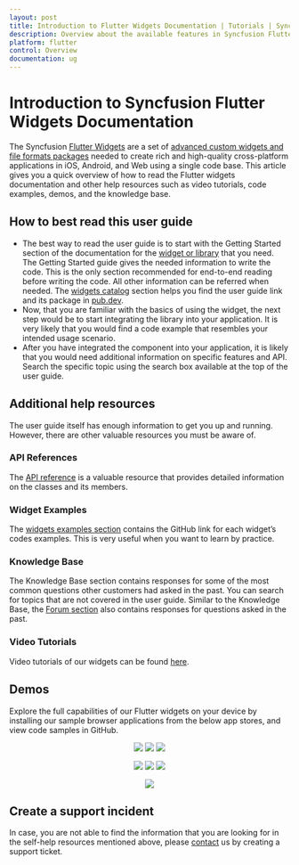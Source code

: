 ```yaml
---
layout: post
title: Introduction to Flutter Widgets Documentation | Tutorials | Syncfusion
description: Overview about the available features in Syncfusion Flutter widgets and steps to use the guide. | Flutter Widgets |
platform: flutter
control: Overview
documentation: ug
---
```


# Introduction to Syncfusion Flutter Widgets Documentation

The Syncfusion [Flutter Widgets](https://www.syncfusion.com/flutter-widgets) are a set of [advanced custom widgets and file formats packages](https://pub.dev/publishers/syncfusion.com/packages) needed to create rich and high-quality cross-platform applications in iOS, Android, and Web using a single code base. This article gives you a quick overview of how to read the Flutter widgets documentation and other help resources such as video tutorials, code examples, demos, and the knowledge base.

## How to best read this user guide

* The best way to read the user guide is to start with the Getting Started section of the documentation for the [widget or library](https://help.syncfusion.com/flutter/introduction/widgets-catalog) that you need. The Getting Started guide gives the needed information to write the code. This is the only section recommended for end-to-end reading before writing the code. All other information can be referred when needed. The [widgets catalog](https://help.syncfusion.com/flutter/introduction/widgets-catalog) section helps you find the user guide link and its package in [pub.dev](https://pub.dev/publishers/syncfusion.com/packages).
* Now, that you are familiar with the basics of using the widget, the next step would be to start integrating the library into your application. It is very likely that you would find a code example that resembles your intended usage scenario.
* After you have integrated the component into your application, it is likely that you would need additional information on specific features and API. Search the specific topic using the search box available at the top of the user guide.

## Additional help resources

The user guide itself has enough information to get you up and running. However, there are other valuable resources you must be aware of.

### API References

The [API reference](https://help.syncfusion.com/flutter/introduction/api-reference) is a valuable resource that provides detailed information on the classes and its members.

### Widget Examples

The [widgets examples section](https://help.syncfusion.com/flutter/introduction/widget-examples) contains the GitHub link for each widget’s codes examples. This is very useful when you want to learn by practice.

### Knowledge Base

The Knowledge Base section contains responses for some of the most common questions other customers had asked in the past. You can search for topics that are not covered in the user guide.
Similar to the Knowledge Base, the [Forum section](https://www.syncfusion.com/forums/flutter) also contains responses for questions asked in the past.

### Video Tutorials

Video tutorials of our widgets can be found [here](https://www.syncfusion.com/tutorial-videos).

## Demos

Explore the full capabilities of our Flutter widgets on your device by installing our sample browser applications from the below app stores, and view code samples in GitHub.

<p align="center">
  <a href="https://play.google.com/store/apps/details?id=com.syncfusion.flutter.examples"><img src="https://cdn.syncfusion.com/content/images/FTControl/google-play-store.png"/></a>
  <a href="https://apps.apple.com/us/app/syncfusion-flutter-ui-widgets/id1475231341"><img src="https://cdn.syncfusion.com/content/images/FTControl/ios-store.png"/></a>
  <a href="https://flutter.syncfusion.com"><img src="https://cdn.syncfusion.com/content/images/FTControl/web-sample-browser.png"/></a> 
</p>
<p align="center">
  <a href="https://www.microsoft.com/en-us/p/syncfusion-flutter-gallery/9nhnbwcsf85d?activetab=pivot:overviewtab"><img src="https://cdn.syncfusion.com/content/images/FTControl/windows-store.png"/></a> 
  <a href="https://install.appcenter.ms/orgs/syncfusion-demos/apps/syncfusion-flutter-gallery/distribution_groups/release"><img src="https://cdn.syncfusion.com/content/images/FTControl/macos-app-center.png"/></a>
  <a href="https://snapcraft.io/syncfusion-flutter-gallery"><img src="https://cdn.syncfusion.com/content/images/FTControl/snap-store.png"/></a>
</p>
<p align="center">
  <a href="https://github.com/syncfusion/flutter-examples"><img src="https://cdn.syncfusion.com/content/images/FTControl/github-samples.png"/></a>
</p>


## Create a support incident
In case, you are not able to find the information that you are looking for in the self-help resources mentioned above, please [contact](https://www.syncfusion.com/support/directtrac/incidents) us by creating a support ticket.

